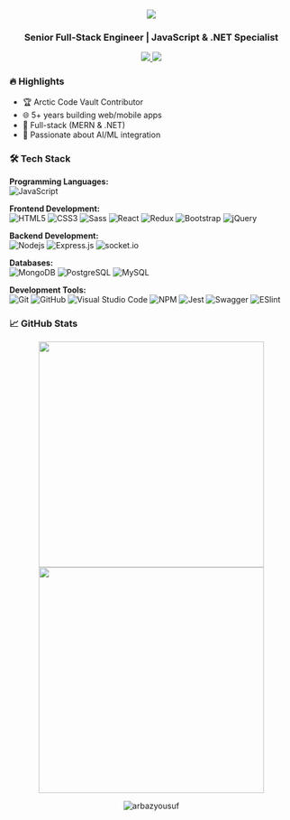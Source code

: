 <h1 align="center">
    <img src="https://readme-typing-svg.herokuapp.com/?font=Righteous&size=35&center=true&vCenter=true&width=500&height=70&duration=4000&lines=Hi+There!+👋;+I'm+Arbaz+Yousuf!;" />
</h1>
<h3 align="center">Senior Full-Stack Engineer | JavaScript & .NET Specialist</h3>

<p align="center">
  <a href="https://linkedin.com/in/yourprofile" target="_blank">
    <img src="https://img.shields.io/badge/LinkedIn-0077B5?style=for-the-badge&logo=linkedin&logoColor=white">
  </a>
  <a href="mailto:your.email@example.com">
    <img src="https://img.shields.io/badge/Email-D14836?style=for-the-badge&logo=gmail&logoColor=white">
  </a>
</p>

### 🔥 Highlights
- 🏆 Arctic Code Vault Contributor
- 🌐 5+ years building web/mobile apps
- 🚀 Full-stack (MERN & .NET)
- 🤖 Passionate about AI/ML integration

### 🛠 Tech Stack
**Programming Languages:**   
![JavaScript](https://img.shields.io/badge/-JavaScript-000000?style=flat&logo=javascript)

**Frontend Development:**   
![HTML5](https://img.shields.io/badge/-HTML5-000000?style=flat&logo=html5&logoColor=ffffff&labelColor=E34F26)
![CSS3](https://img.shields.io/badge/-CSS3-000000?style=flat&logo=css3&logoColor=ffffff&labelColor=1572B6)
![Sass](https://img.shields.io/badge/-Sass-000000?style=flat&logo=sass&logoColor=ffffff&labelColor=%23CC6699)
![React](https://img.shields.io/badge/-React-000000?style=flat&logo=react)
![Redux](https://img.shields.io/badge/-Redux-000000?style=flat&logo=redux&logoColor=764ABC&labelColor=ffffff)
![Bootstrap](https://img.shields.io/badge/-Bootstrap-000000?style=flat&logo=bootstrap&logoColor=ffffff&labelColor=563D7C)
![jQuery](https://img.shields.io/badge/-jQuery-000000?style=flat&logo=jQuery&logoColor=0769AD&labelColor=ffffff)

**Backend Development:**   
![Nodejs](https://img.shields.io/badge/-Nodejs-000000?style=flat&logo=Node.js)
![Express.js](https://img.shields.io/badge/-Express.js-000000?style=flat&logo=express&logoColor=ffffff&labelColor=000000)
![socket.io](https://img.shields.io/badge/-Socket.Io-000000?style=flat&logo=socket.io&logoColor=000000&labelColor=ffffff)

**Databases:**   
![MongoDB](https://img.shields.io/badge/-MongoDB-000000?style=flat&logo=mongodb&labelColor=ffffff)
![PostgreSQL](https://img.shields.io/badge/-PostgreSQL-000000?style=flat&logo=postgresql&logoColor=ffffff&labelColor=336791)
![MySQL](https://img.shields.io/badge/-MySQL-000000?style=flat&logo=mysql&labelColor=ffffff)

**Development Tools:**  
![Git](https://img.shields.io/badge/-Git-000000?style=flat&logo=git&logoColor=F05032&labelColor=ffffff)
![GitHub](https://img.shields.io/badge/-GitHub-000000?style=flat&logo=github&logoColor=000000&labelColor=ffffff)
![Visual Studio Code](https://img.shields.io/badge/-VSCode-000000?style=flat&logo=visual-studio-code&labelColor=007ACC)
![NPM](https://img.shields.io/badge/-npm-000000?style=flat&logo=npm&labelColor=ffffff)
![Jest](https://img.shields.io/badge/-Jest-000000?style=flat&logo=Jest&logoColor=C21325&labelColor=ffffff)
![Swagger](https://img.shields.io/badge/-Swagger-000000?style=flat&logo=swagger)
![ESlint](https://img.shields.io/badge/-ESlint-000000?style=flat&logo=ESlint&labelColor=4B32C3)

### 📈 GitHub Stats
<p align="center">
  <img width="400" src="https://github-readme-stats.vercel.app/api?username=arbazyousuf&show_icons=true&theme=dark" />
  <img width="400" src="https://github-readme-streak-stats.herokuapp.com/?user=arbazyousuf&theme=dark" />
</p>

<p align="center"> 
  <img src="https://komarev.com/ghpvc/?username=arbazyousuf&label=Profile%20views&color=0e75b6&style=flat" alt="arbazyousuf" /> 
</p>
